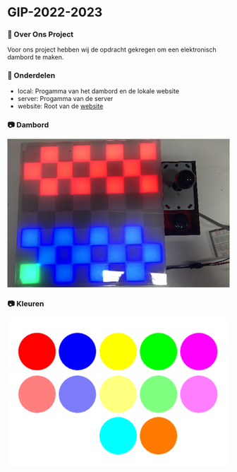 # GIP-2022-2023

### :star2: Over Ons Project
Voor ons project hebben wij de opdracht gekregen om een elektronisch dambord te maken.

### :dart: Onderdelen
- local: Progamma van het dambord en de lokale website
- server: Progamma van de server
- website: Root van de [website](https://dambord.netlify.app/)

### :camera: Dambord
<div align="center"> 
  <img src="img1.png" alt="screenshot" />
</div>

### :camera: Kleuren
<div align="center"> 
  <img src="img2.png" alt="screenshot" />
</div>
